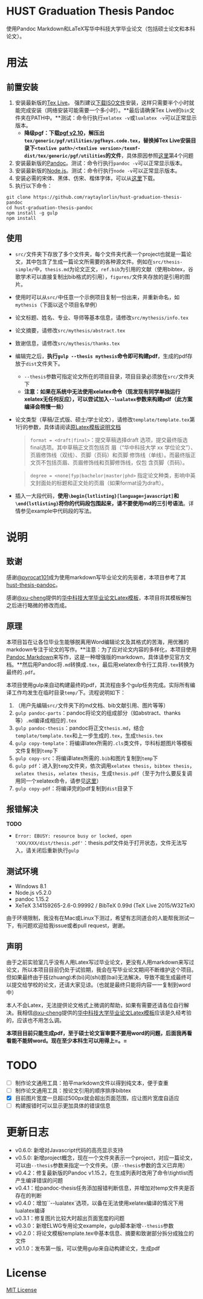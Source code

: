 # HUST Graduation Thesis Pandoc

使用Pandoc Markdown和LaTeX写华中科技大学毕业论文（包括硕士论文和本科论文）。

# 用法

## 前置安装

1. 安装最新版的[Tex Live](https://www.tug.org/texlive/acquire.html)。 强烈建议[下载ISO文件](https://www.tug.org/texlive/acquire-iso.html)安装，这样只需要半个小时就能完成安装（网络安装可能需要一个多小时）。**最后请确保Tex Live的`bin`文件夹在PATH中。**测试：命令行执行`xelatex -v`或`lualatex -v`可以正常显示版本。
    * **降级pgf：下载[pgf v2.10](http://sourceforge.net/projects/pgf/files/pgf/version%202.10/pgf_2.10.tds.zip/download)，解压出`tex/generic/pgf/utilities/pgfkeys.code.tex`，替换掉Tex Live安装目录下`<texlive path>/<texlive version>/texmf-dist/tex/generic/pgf/utilities`的文件**，具体原因参照[这里](http://hust-latex.github.io/faqs/)第4个问题
2. 安装最新版的[Pandoc](http://pandoc.org/installing.html)。测试：命令行执行`pandoc -v`可以正常显示版本。
3. 安装最新版的[Node.js](https://nodejs.org/en/)。测试：命令行执行`node -v`可以正常显示版本。
4. 安装必需的宋体、黑体、仿宋、楷体字体，可以从[这里](https://github.com/mingchen/mac-osx-chinese-fonts/tree/master/Adobe%20Simple%20Chinese%20Fonts)下载。
5. 执行以下命令：

```
git clone https://github.com/raytaylorlin/hust-graduation-thesis-pandoc
cd hust-graduation-thesis-pandoc
npm install -g gulp
npm install
```

## 使用

* `src/`文件夹下存放了多个文件夹，每个文件夹代表一个project也就是一篇论文，其中包含了生成一篇论文所需要的各种源文件。例如在`src/thesis-simple/`中，`thesis.md`为论文正文，`ref.bib`为引用的文献（使用bibtex，谷歌学术可以直接复制出bib格式的引用），`figures/`文件夹存放的是引用的图片。
* 使用时可以从`src/`中任意一个示例项目复制一份出来，并重新命名，如`mythesis`（下面以这个项目名举例）
* 论文标题、姓名、专业、导师等基本信息，请修改`src/mythesis/info.tex`
* 论文摘要，请修改`src/mythesis/abstract.tex`
* 致谢信息，请修改`src/mythesis/thanks.tex`
* 编辑完之后，**执行`gulp --thesis mythesis`命令即可构建pdf**，生成的pdf存放于`dist`文件夹下。
    * `--thesis`参数可指定论文所在的项目目录，项目目录必须放在`src/`文件夹下
    * **注意：如果在系统中无法使用xelatex命令（现发现有同学单独运行xelatex无任何反应），可以尝试加入`--lualatex`参数来构建pdf（此方案编译会稍慢一些）**
* 论文类型（草稿/正式版、硕士/学士论文），请修改`template/template.tex`第1行的参数，具体请阅读[原Latex模板说明文档](https://raw.githubusercontent.com/hust-latex/hustthesis/master/hustthesis/hustthesis.pdf)
    > `format = <draft|final>`：提交草稿选择draft 选项，提交最终版选final选项。其中草稿正文页包括页
    眉（“华中科技大学 xx 学位论文”）、页眉修饰线（双线）、页脚（页码）和页脚
    修饰线（单线）。而最终版正文页不包括页眉、页眉修饰线和页脚修饰线，仅包
    含页脚（页码）。

    > `degree = <none|fyp|bachelor|master|phd>`
    指定论文种类，影响中英文封面处的标题和正文处的页眉（如果format设为draft）。
* 插入一大段代码，**使用`\begin{lstlisting}[language=javascript]`和`\end{lstlisting}`将你的代码段包围起来，请不要使用md的三引号语法**。详情参见example中代码段的写法。

# 说明

## 致谢

感谢[@pyrocat101](https://github.com/pyrocat101)成为使用markdown写毕业论文的先驱者，本项目参考了其[hust-thesis-pandoc](https://github.com/Sicun/hust-thesis-pandoc)。

感谢[@xu-cheng](https://github.com/xu-cheng)提供的[华中科技大学毕业论文Latex模板](https://github.com/hust-latex/hustthesis)，本项目将其模板解包之后进行略微的修改而成。

## 原理

本项目旨在让各位毕业生能够脱离用Word编辑论文及其格式的苦海，用优雅的markdown专注于论文的写作。**注意：为了应对论文内容的多样化，本项目使用[Pandoc Markdown](http://pandoc.org/README.html#pandocs-markdown)来写作，这是一种增强版的markdown，具体请参见官方文档。**然后用Pandoc将`.md`转换成`.tex`，最后用xelatex命令行工具将`.tex`转换为最终的`.pdf`。

本项目使用gulp来自动构建最终的pdf，其流程由多个gulp任务完成。实际所有编译工作均发生在临时目录`temp/`下。流程说明如下：

1. （用户先编辑`src/`文件夹下的md文档、bib文献引用、图片等等）
2. `gulp pandoc-parts`：pandoc将论文的组成部分（如abstract、thanks等）`.md`编译成相应的`.tex`
3. `gulp pandoc-thesis`：pandoc将正文`thesis.md`，结合`template/template.tex`和上一步生成的`.tex`，生成`thesis.tex`
4. `gulp copy-template`：将编译latex所需的`.cls`类文件，华科标题图片等模板文件复制到`temp`下
5. `gulp copy-src`：将编译latex所需的`.bib`和图片复制到`temp`下
6. `gulp pdf`：进入到`temp`文件夹，依次调用`xelatex thesis`，`bibtex thesis`，`xelatex thesis`，`xelatex thesis`，生成`thesis.pdf`（至于为什么要反复调用同一个xelatex命令，请参见[这里](http://tex.stackexchange.com/questions/8332/undefined-citation-warnings)）
7. `gulp copy-pdf`：将编译完的pdf复制到`dist`目录下

## 报错解决

**TODO**

* `Error: EBUSY: resource busy or locked, open 'XXX/XXX/dist/thesis.pdf'`：thesis.pdf文件处于打开状态，文件无法写入，请关闭后重新执行`gulp`

## 测试环境

* Windows 8.1
* Node.js v5.2.0
* pandoc 1.15.2
* XeTeX 3.14159265-2.6-0.99992 / BibTeX 0.99d (TeX Live 2015/W32TeX)

由于环境限制，我没有在Mac或Linux下测过，希望有志同道合的人能帮我测试一下，有问题欢迎给我issue或者pull request，谢谢。

## 声明

由于之前实验室几乎没有人用Latex写过毕业论文，更没有人用markdown来写过论文，所以本项目目前仍处于试验期，我会在写毕业论文期间不断维护这个项目。但如果最终由于技(zhuang)术(bi)问(shi)题(bai)无法解决，导致不能生成最终可以提交给学校的论文，还请大家见谅。（也就是最终只能将内容一一复制到word中）

本人不会Latex，无法提供论文格式上微调的帮助，如果有需要还请各位自行解决。我相信[@xu-cheng](https://github.com/xu-cheng)提供的[华中科技大学毕业论文Latex模板](https://github.com/hust-latex/hustthesis)应该是久经考验的，应该也不用怎么调。

**本项目目前只能生成pdf，至于硕士论文盲审要不要用word的问题，后面我再看看能不能转word。现在至少本科生可以用得上=。=**

# TODO

- [ ] 制作论文通用工具：拍平markdown文件以得到纯文本，便于查重
- [ ] 制作论文通用工具：按论文引用的顺序排序bibtex
- [x] 目前图片宽度一旦超过500px就会超出页面范围，应让图片宽度自适应
- [ ] 构建报错时可以显示更加具体的错误信息

# 更新日志

* v0.6.0: 新增对Javascript代码的高亮显示支持
* v0.5.0: 新增project概念，现在一个文件夹表示一个project，对应一篇论文，可以由`--thesis`参数来指定一个文件夹。（原`--thesis`参数的含义已弃用）
* v0.4.2：修复最新版的Pandoc v1.15.2，在生成列表时改用了命令\tightlist而产生编译错误的问题
* v0.4.1：给pandoc-thesis任务添加报错判断信息，并增加对temp文件夹是否存在的判断
* v0.4.0：增加``--lualatex`选项，以备在无法使用xelatex编译的情况下用lualatex编译
* v0.3.1：修复图片比较大时超出页面宽度的问题
* v0.3.0：新增ELWG专用论文example，gulp脚本新增`--thesis`参数
* v0.2.0：将论文模板template.tex中基本信息、摘要和致谢部分拆分成独立的文件
* v0.1.0：发布第一版，可以使用gulp来自动构建论文，生成pdf

# License

[MIT License](https://en.wikipedia.org/wiki/MIT_License)
